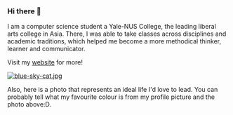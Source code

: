 ### Hi there 👋

I am a computer science student a Yale-NUS College, the leading liberal arts college in Asia. There, I was able to take classes across disciplines and academic traditions, which helped me become a more methodical thinker, learner and communicator. 

Visit my [website](https://taoo0316.github.io/) for more!

[![blue-sky-cat.jpg](https://i.postimg.cc/90s2qrTG/blue-sky-cat.jpg)](https://postimg.cc/0KGFT5VQ)

Also, here is a photo that represents an ideal life I'd love to lead. You can probably tell what my favourite colour is from my profile picture and the photo above:D.
